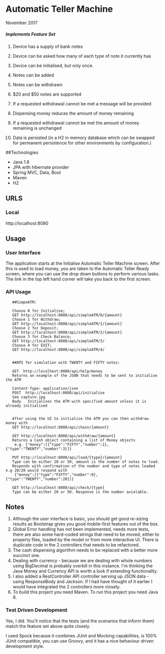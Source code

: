 
# Automatic Teller Machine

 November 2017

##### Implements Feature Set

1. Device has a supply of bank notes

2. Device can be asked how many of each type of note it currently has

3. Device can be initialised, but only once.

4. Notes can be added

5. Notes can be withdrawn

6. $20 and $50 notes are supported

7. If a requested withdrawal cannot be met a message will be provided

8. Dispensing money reduces the amount of money remaining

9. If a requested withdrawal cannot be met the amount of money remaining is unchanged

10. Data is persisted (in a H2 in memory database which can be swapped for permanent persistence for other environments
by configuration.)

##Technologies

- Java 1.8
- JPA with hibernate provider
- Spring MVC, Data, Boot
- Maven
- H2


## URLS

### Local

http://localhost:8080

## Usage

### User Interface

The application starts at the Initialise Automatic Teller Machine screen. After this is used to load money, 
you are taken to the Automatic Teller Ready screen, where you can use the drop down buttons to perform 
various tasks. The link in the top left hand corner will take you back to the first screen. 

### API Usage

	   ##SimpeATM:
	   	   
	   Choose 0 for Initialise;
	   GET http://localhost:8080/api/simpleATM/0/{amount}
	   Choose 1 for Withdraw;
	   GET http://localhost:8080/api/simpleATM/1/{amount}
	   Choose 2 for Deposit;
	   GET http://localhost:8080/api/simpleATM/2/{amount}
	   Choose 3 for Check Balance;
	   GET http://localhost:8080/api/simpleATM/3/
	   Choose 4 for EXIT;
	   GET http://localhost:8080/api/simpleATM/4/	


	   ##API for simulation with TWENTY and FIFTY notes:
	   
	   GET  http://localhost:8080/api/help/money   
	   Returns an example of the JSON that needs to be sent to initialise the ATM
  
	   Content-Type: application/json
	   POST  http://localhost:8080/api/initialise  
	   See capture.jpg
	   Body   Initialises the ATM with specified amount unless it is already initialised
	   
	   
	   After using the UI to initialise the ATM you can then withdraw money with
       GET http://localhost:8080/api/chain/{amount} 
	   
	   GET http://localhost:8080/api/withdraw/{amount}  
	   Returns a Cash object containing a list of Money objects
	    e.g. {"money":[{"type":"FIFTY","number":1},{"type":"TWENTY","number":3}]}
	   
	   PUT http://localhost:8080/api/load/{type}/{amount}  
	   Type can be either 20 or 50, amount is the number of notes to load. 
	   Responds with confirmation of the number and type of notes loaded e.g 20/20 would respond with
	    {"money":[{"type":"FIFTY","number":0},{"type":"TWENTY","number":20}]}
	   
	   GET http://localhost:8080/api/check/{type}  
	   Type can be either 20 or 50. Response is the number avialable.



## Notes

1. Although the user interface is basic, you should get good re-sizing results as Bootstrap gives you good mobile-first
 features out of the box.
2. Global Error handling has not been implemented, needs more tests, there are also some hard-coded strings that need
 to be moved, either to property files, loaded by the model or from more interactive UI. There is duplicate code in 
 the 2 controllers that needs to be refactored.
3. The cash dispensing algorithm needs to be replaced with a better more succinct one.
4. Dealing with currency - because we are dealing with whole numbers using BigDecimal is probably overkill in this
 instance. I'm thinking the Java Money and Currency API is worth a look if extending functionality.
5. I also added a RestController API controller serving up JSON data - using ResponseBody 
and Jackson. If I had have thought of it earlier I would have integrated the 2 controllers more closely.
6. To build this project you need Maven. To run this project you need Java 8.

### Test Driven Development

Yes, I did. You'll notice that the tests (and the scenarios that inform them) match the feature set above quite closely.

I used Spock because it combines JUnit and Mocking capabilities, is 100% JUnit compatible, you can use Groovy, and
it has a nice behaviour driven development style.



 











